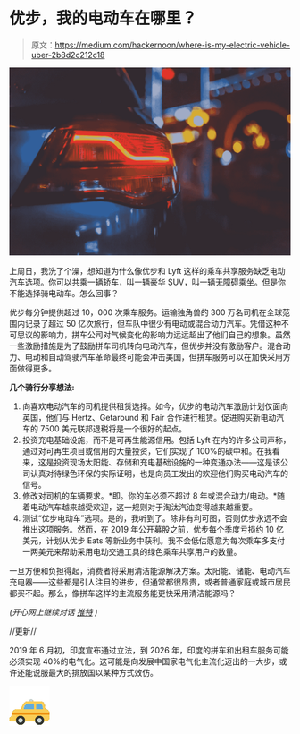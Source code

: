 # 优步，我的电动车在哪里？

> 原文：<https://medium.com/hackernoon/where-is-my-electric-vehicle-uber-2b8d2c212c18>

![](img/1ad307c89031129410ba2555faf92db0.png)

上周日，我洗了个澡，想知道为什么像优步和 Lyft 这样的乘车共享服务缺乏电动汽车选项。你可以共乘一辆轿车，叫一辆豪华 SUV，叫一辆无障碍乘坐。但是你不能选择骑电动车。怎么回事？

优步每分钟提供超过 10，000 次乘车服务。运输独角兽的 300 万名司机在全球范围内记录了超过 50 亿次旅行，但车队中很少有电动或混合动力汽车。凭借这种不可思议的影响力，拼车公司对气候变化的影响力远远超出了他们自己的想象。虽然一些激励措施是为了鼓励拼车司机转向电动汽车，但优步并没有激励客户。混合动力、电动和自动驾驶汽车革命最终可能会冲击美国，但拼车服务可以在加快采用方面做得更多。

**几个骑行分享想法:**

1.  向喜欢电动汽车的司机提供租赁选择。如今，优步的电动汽车激励计划仅面向英国，他们与 Hertz、Getaround 和 Fair 合作进行租赁。促进购买新电动汽车的 7500 美元联邦退税将是一个很好的起点。
2.  投资充电基础设施，而不是可再生能源信用。包括 Lyft 在内的许多公司声称，通过对可再生项目或信用的大量投资，它们实现了 100%的碳中和。在我看来，这是投资现场太阳能、存储和充电基础设施的一种变通办法——这是该公司认真对待绿色环保的实际证明，也是向员工发出的欢迎他们购买电动汽车的信号。
3.  修改对司机的车辆要求。*即。你的车必须不超过 8 年或混合动力/电动。*随着电动汽车越来越受欢迎，这一规则对于淘汰汽油变得越来越重要。
4.  测试“优步电动车”选项。是的，我听到了。除非有利可图，否则优步永远不会推出这项服务。然而，在 2019 年公开募股之前，优步每个季度亏损约 10 亿美元，计划从优步 Eats 等新业务中获利。我不会低估愿意为每次乘车多支付一两美元来帮助采用电动交通工具的绿色乘车共享用户的数量。

一旦方便和负担得起，消费者将采用清洁能源解决方案。太阳能、储能、电动汽车充电器——这些都是引人注目的进步，但通常都很昂贵，或者普通家庭或城市居民都买不起。那么，像拼车这样的主流服务能更快采用清洁能源吗？

*(开心网上继续对话* [*推特*](https://twitter.com/_mattbloom/status/1075551065796460544) *)*

//更新//

2019 年 6 月初，印度宣布通过立法，到 2026 年，印度的拼车和出租车服务可能必须实现 40%的电气化。这可能是向发展中国家电气化主流化迈出的一大步，或许还能说服最大的排放国以某种方式效仿。

![](img/34cdfc418ced5c73909a3e88275ab41e.png)